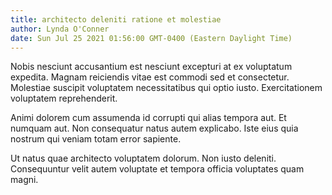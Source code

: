 ```yaml
---
title: architecto deleniti ratione et molestiae
author: Lynda O'Conner
date: Sun Jul 25 2021 01:56:00 GMT-0400 (Eastern Daylight Time)
---
```

Nobis nesciunt accusantium est nesciunt excepturi at ex voluptatum expedita. Magnam reiciendis vitae est commodi sed et consectetur. Molestiae suscipit voluptatem necessitatibus qui optio iusto. Exercitationem voluptatem reprehenderit.

 Animi dolorem cum assumenda id corrupti qui alias tempora aut. Et numquam aut. Non consequatur natus autem explicabo. Iste eius quia nostrum qui veniam totam error sapiente.

 Ut natus quae architecto voluptatem dolorum. Non iusto deleniti. Consequuntur velit autem voluptate et tempora officia voluptates quam magni.